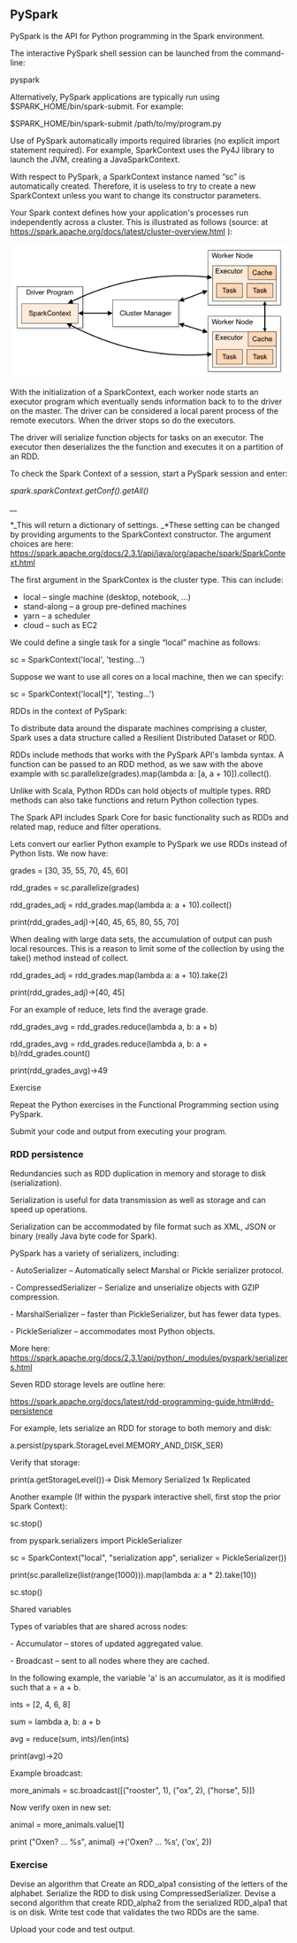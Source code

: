 ## PySpark

PySpark is the API for Python programming in the Spark environment. 

The interactive PySpark shell session can be launched from the
command-line:

pyspark 

Alternatively, PySpark applications are typically run using
$SPARK\_HOME/bin/spark-submit. For example:

$SPARK\_HOME/bin/spark-submit /path/to/my/program.py

Use of PySpark automatically imports required libraries (no explicit
import statement required). For example, SparkContext uses the Py4J
library to launch the JVM, creating a JavaSparkContext. 

With respect to PySpark, a SparkContext instance named “sc” is
automatically created. Therefore, it is useless to try to create a new
SparkContext unless you want to change its constructor parameters.

Your Spark context defines how your application's processes run
independently across a cluster. This is illustrated as follows (source:
at <https://spark.apache.org/docs/latest/cluster-overview.html> ):

![](.//Pictures/10000201000002540000011E9FE8DB03C6E1D23B.png)

With the initialization of a SparkContext, each worker node starts an
executor program which eventually sends information back to to the
driver on the master. The driver can be considered a local parent
process of the remote executors. When the driver stops so do the
executors.

The driver will serialize function objects for tasks on an executor. The
executor then deserializes the the function and executes it on a
partition of an RDD.

To check the Spark Context of a session, start a PySpark session and
enter:

*_spark.sparkContext.getConf().getAll()_*

*__*

*_This will return a dictionary of settings. _*These setting can be
changed by providing arguments to the SparkContext constructor. The
argument choices are here:
<https://spark.apache.org/docs/2.3.1/api/java/org/apache/spark/SparkContext.html>

The first argument in the SparkContex is the cluster type. This can
include:

  - local – single machine (desktop, notebook, ...)
  - stand-along – a group pre-defined machines
  - yarn – a scheduler
  - cloud – such as EC2

We could define a single task for a single “local” machine as follows: 

sc = SparkContext('local', 'testing...') 

Suppose we want to use all cores on a local machine, then we can
specify:

sc = SparkContext('local\[\*\]', 'testing...') 

RDDs in the context of PySpark:

To distribute data around the disparate machines comprising a cluster,
Spark uses a data structure called a Resilient Distributed Dataset or
RDD. 

RDDs include methods that works with the PySpark API's lambda syntax. A
function can be passed to an RDD method, as we saw with the above
example with sc.parallelize(grades).map(lambda a: \[a, a +
10\]).collect().

Unlike with Scala, Python RDDs can hold objects of multiple types. RRD
methods can also take functions and return Python collection types. 

The Spark API includes Spark Core for basic functionality such as RDDs
and related map, reduce and filter operations. 

Lets convert our earlier Python example to PySpark we use RDDs instead
of Python lists. We now have:

grades = \[30, 35, 55, 70, 45, 60\]

rdd\_grades = sc.parallelize(grades)

rdd\_grades\_adj = rdd\_grades.map(lambda a: a + 10).collect() 

print(rdd\_grades\_adj)→\[40, 45, 65, 80, 55, 70\]

When dealing with large data sets, the accumulation of output can push
local resources. This is a reason to limit some of the collection by
using the take() method instead of collect. 

rdd\_grades\_adj = rdd\_grades.map(lambda a: a + 10).take(2) 

print(rdd\_grades\_adj)→\[40, 45\]

For an example of reduce, lets find the average grade.

rdd\_grades\_avg = rdd\_grades.reduce(lambda a, b: a + b)

rdd\_grades\_avg = rdd\_grades.reduce(lambda a, b: a +
b)/rdd\_grades.count()

print(rdd\_grades\_avg)→49

Exercise

Repeat the Python exercises in the Functional Programming section using
PySpark.

Submit your code and output from executing your program.

### RDD persistence

Redundancies such as RDD duplication in memory and storage to disk
(serialization).

Serialization is useful for data transmission as well as storage and can
speed up operations. 

Serialization can be accommodated by file format such as XML, JSON or
binary (really Java byte code for Spark).

PySpark has a variety of serializers, including:

\- AutoSerializer – Automatically select Marshal or Pickle serializer
protocol.

\- CompressedSerializer – Serialize and unserialize objects with GZIP
compression.

\- MarshalSerializer – faster than PickleSerializer, but has fewer data
types.

\- PickleSerializer – accommodates most Python objects.

More here:
<https://spark.apache.org/docs/2.3.1/api/python/_modules/pyspark/serializers.html>

Seven RDD storage levels are outline
here:

<https://spark.apache.org/docs/latest/rdd-programming-guide.html#rdd-persistence>

For example, lets serialize an RDD for storage to both memory and disk:

a.persist(pyspark.StorageLevel.MEMORY\_AND\_DISK\_SER)

Verify that storage:

print(a.getStorageLevel())→     Disk Memory Serialized 1x Replicated

Another example (If within the pyspark interactive shell, first stop the
prior Spark Context):

sc.stop()

from pyspark.serializers import PickleSerializer

sc = SparkContext("local", "serialization app", serializer =
PickleSerializer())

print(sc.parallelize(list(range(1000))).map(lambda a: a \* 2).take(10))

sc.stop()

Shared variables

Types of variables that are shared across nodes:

\- Accumulator – stores of updated aggregated value.

\- Broadcast – sent to all nodes where they are cached.

In the following example, the variable 'a' is an accumulator, as it is
modified such that a = a + b.

ints = \[2, 4, 6, 8\]

sum = lambda a, b: a + b

avg = reduce(sum, ints)/len(ints)

print(avg)→20

Example broadcast:

more\_animals = sc.broadcast(\[("rooster", 1), ("ox", 2), ("horse",
5)\])

Now verify oxen in new set:

animal = more\_animals.value\[1\] 

print ("Oxen? ... %s", animal)        →('Oxen? ... %s', ('ox', 2))

### Exercise

Devise an algorithm that Create an RDD\_alpa1 consisting of the letters
of the alphabet. Serialize the RDD to disk using CompressedSerializer.
Devise a second algorithm that create RDD\_alpha2 from the serialized
RDD\_alpa1 that is on disk. Write test code that validates the two RDDs
are the same.

Upload your code and test output.
